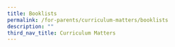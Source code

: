 ```yaml
---
title: Booklists
permalink: /for-parents/curriculum-matters/booklists
description: ""
third_nav_title: Curriculum Matters
---
```

